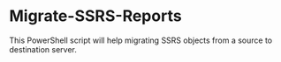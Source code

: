 # Migrate-SSRS-Reports
This PowerShell script will help migrating SSRS objects from a source to destination server.
